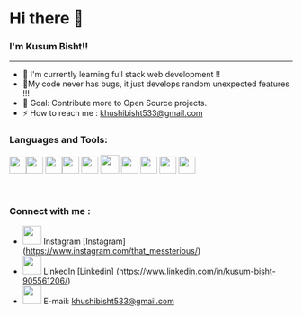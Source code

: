 ### <h1>Hi there 👋 </h1>

<h3>
I'm Kusum Bisht!! </h3>
 <hr/>

- 🌱 I'm currently learning full stack web development !!
- 🔗My code never has bugs, it just develops random unexpected features !!!
- 🎯 Goal: Contribute more to Open Source projects.
- ⚡ How to reach me : khushibisht533@gmail.com


### Languages and Tools:

<img src = 'https://github.com/MarikIshtar007/MarikIshtar007/blob/master/images/cpp.svg' width='30'/><img src = 'https://github.com/MarikIshtar007/MarikIshtar007/blob/master/images/python2.png' width='30'/> <img src = 'https://github.com/MarikIshtar007/MarikIshtar007/blob/master/images/html.svg' width='30'/><img src = 'https://github.com/MarikIshtar007/MarikIshtar007/blob/master/images/css.svg' width='30'/> <img src = 'https://github.com/MarikIshtar007/MarikIshtar007/blob/master/images/js.svg' width='30'/> <img src = 'https://github.com/MarikIshtar007/MarikIshtar007/blob/master/images/bootstrap.svg' width='33'/> <img src = 'https://github.com/MarikIshtar007/MarikIshtar007/blob/master/images/sql.svg' width='30'/>  <img src ='https://github.com/simple-icons/simple-icons/blob/develop/icons/adobeillustrator.svg' width='30'/> <img src = 'https://github.com/simple-icons/simple-icons/blob/develop/icons/adobephotoshop.svg' width='30'/> <img src = 'https://github.com/MarikIshtar007/MarikIshtar007/blob/master/images/git.svg' width='30'/> 
       
       
<br />

### Connect with me :

 - <img src="https://img.icons8.com/color/48/000000/instagram-new--v2.png" width="33"> Instagram [Instagram] (https://www.instagram.com/that_messterious/)
- <img src="https://img.icons8.com/external-justicon-flat-justicon/64/000000/external-linkedin-social-media-justicon-flat-justicon.png" width="33"> LinkedIn [Linkedin] (https://www.linkedin.com/in/kusum-bisht-905561206/) 
- <img src="https://img.icons8.com/fluency/48/000000/gmail-new.png" width="33"> E-mail: khushibisht533@gmail.com

<br />

